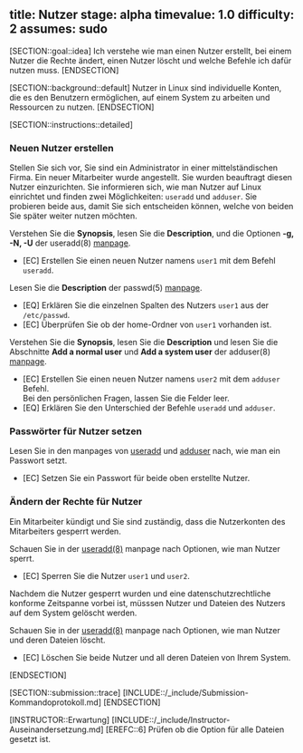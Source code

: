 title: Nutzer
stage: alpha
timevalue: 1.0
difficulty: 2
assumes: sudo
---

[SECTION::goal::idea]
Ich verstehe wie man einen Nutzer erstellt, bei einem Nutzer die Rechte ändert, einen Nutzer 
löscht und welche Befehle ich dafür nutzen muss.
[ENDSECTION]

[SECTION::background::default]
Nutzer in Linux sind individuelle Konten, die es den Benutzern ermöglichen, auf einem System zu 
arbeiten und Ressourcen zu nutzen.
[ENDSECTION]

[SECTION::instructions::detailed]

### Neuen Nutzer erstellen

Stellen Sie sich vor, Sie sind ein Administrator in einer mittelständischen Firma. Ein neuer 
Mitarbeiter wurde angestellt. Sie wurden beauftragt diesen Nutzer einzurichten. Sie informieren 
sich, wie man Nutzer auf Linux einrichtet und finden zwei Möglichkeiten: `useradd` und `adduser`.
Sie probieren beide aus, damit Sie sich entscheiden können, welche von beiden Sie später weiter
nutzen möchten.

Verstehen Sie die **Synopsis**, lesen Sie die **Description**, und die Optionen **-g, -N, -U** der 
useradd(8) [manpage](https://linux.die.net/man/8/useradd).

- [EC] Erstellen Sie einen neuen Nutzer namens `user1` mit dem Befehl `useradd`.

Lesen Sie die **Description** der passwd(5) [manpage](https://linux.die.net/man/5/passwd).

- [EQ] Erklären Sie die einzelnen Spalten des Nutzers `user1` aus der `/etc/passwd`.
- [EC] Überprüfen Sie ob der home-Ordner von `user1` vorhanden ist.

Verstehen Sie die **Synopsis**, lesen Sie die **Description** und lesen Sie die Abschnitte 
**Add a normal user** und **Add a system user** der adduser(8) 
[manpage](https://manpages.debian.org/bookworm/adduser/adduser.8.en.html).

- [EC] Erstellen Sie einen neuen Nutzer namens `user2` mit dem `adduser` Befehl.  
    Bei den persönlichen Fragen, lassen Sie die Felder leer.
- [EQ] Erklären Sie den Unterschied der Befehle `useradd` und `adduser`.

### Passwörter für Nutzer setzen

Lesen Sie in den manpages von [useradd](https://linux.die.net/man/8/useradd) und 
[adduser](https://manpages.debian.org/bookworm/adduser/adduser.8.en.html) nach, wie man ein 
Passwort setzt.

- [EC] Setzen Sie ein Passwort für beide oben erstellte Nutzer.

### Ändern der Rechte für Nutzer

Ein Mitarbeiter kündigt und Sie sind zuständig, dass die Nutzerkonten des Mitarbeiters gesperrt 
werden.

Schauen Sie in der [useradd(8)](https://linux.die.net/man/8/useradd) manpage nach Optionen, wie 
man Nutzer sperrt.

- [EC] Sperren Sie die Nutzer `user1` und `user2`.

Nachdem die Nutzer gesperrt wurden und eine datenschutzrechtliche konforme Zeitspanne vorbei ist, 
müsssen Nutzer und Dateien des Nutzers auf dem System gelöscht werden.

Schauen Sie in der [useradd(8)](https://linux.die.net/man/8/useradd) manpage nach Optionen, wie 
man Nutzer und deren Dateien löscht.

- [EC] Löschen Sie beide Nutzer und all deren Dateien von Ihrem System.

[ENDSECTION]

[SECTION::submission::trace]
[INCLUDE::/_include/Submission-Kommandoprotokoll.md]
[ENDSECTION]

[INSTRUCTOR::Erwartung]
[INCLUDE::/_include/Instructor-Auseinandersetzung.md]
[EREFC::6] Prüfen ob die Option für alle Dateien gesetzt ist.
